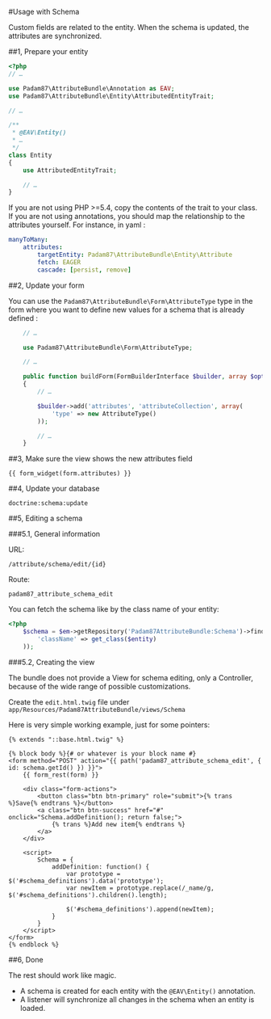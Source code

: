 #Usage with Schema

Custom fields are related to the entity. When the schema is updated, the attributes are synchronized.

##1, Prepare your entity

```php
<?php
// …

use Padam87\AttributeBundle\Annotation as EAV;
use Padam87\AttributeBundle\Entity\AttributedEntityTrait;

// …

/**
 * @EAV\Entity()
 * …
 */
class Entity
{
    use AttributedEntityTrait;

    // …
}
```

If you are not using PHP >=5.4, copy the contents of the trait to your class.
If you are not using annotations, you should map the relationship to the
attributes yourself. For instance, in yaml :

```yaml
manyToMany:
    attributes:
        targetEntity: Padam87\AttributeBundle\Entity\Attribute
        fetch: EAGER
        cascade: [persist, remove]
```

##2, Update your form

You can use the `Padam87\AttributeBundle\Form\AttributeType` type in the form
where you want to define new values for a schema that is already defined :

```php
	// …

    use Padam87\AttributeBundle\Form\AttributeType;

    // …

    public function buildForm(FormBuilderInterface $builder, array $options)
    {
        // …

        $builder->add('attributes', 'attributeCollection', array(
            'type' => new AttributeType()
        ));

        // …
    }
```

##3, Make sure the view shows the new attributes field

    {{ form_widget(form.attributes) }}

##4, Update your database

    doctrine:schema:update

##5, Editing a schema

###5.1, General information

URL:

    /attribute/schema/edit/{id}

Route:

    padam87_attribute_schema_edit

You can fetch the schema like by the class name of your entity:

```php
<?php
    $schema = $em->getRepository('Padam87AttributeBundle:Schema')->findOneBy(array(
        'className' => get_class($entity)
    ));
```

###5.2, Creating the view

The bundle does not provide a View for schema editing, only a Controller, because of the wide range of possible customizations.

Create the `edit.html.twig` file under `app/Resources/Padam87AttributeBundle/views/Schema`

Here is very simple working example, just for some pointers:

```html+jinja
{% extends "::base.html.twig" %}

{% block body %}{# or whatever is your block name #}
<form method="POST" action="{{ path('padam87_attribute_schema_edit', { id: schema.getId() }) }}">
    {{ form_rest(form) }}

    <div class="form-actions">
        <button class="btn btn-primary" role="submit">{% trans %}Save{% endtrans %}</button>
        <a class="btn btn-success" href="#" onclick="Schema.addDefinition(); return false;">
            {% trans %}Add new item{% endtrans %}
        </a>
    </div>

    <script>
        Schema = {
            addDefinition: function() {
                var prototype = $('#schema_definitions').data('prototype');
                var newItem = prototype.replace(/_name/g, $('#schema_definitions').children().length);

                $('#schema_definitions').append(newItem);
            }
        }
    </script>
</form>
{% endblock %}
```

##6, Done

The rest should work like magic.

- A schema is created for each entity with the `@EAV\Entity()` annotation.
- A listener will synchronize all changes in the schema when an entity is loaded.
